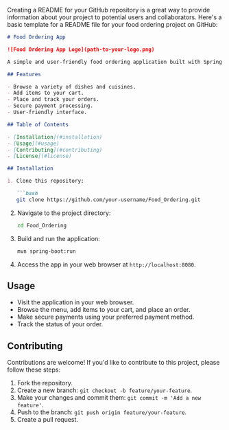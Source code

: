 Creating a README for your GitHub repository is a great way to provide information about your project to potential users and collaborators. Here's a basic template for a README file for your food ordering project on GitHub:

```markdown
# Food Ordering App

![Food Ordering App Logo](path-to-your-logo.png)

A simple and user-friendly food ordering application built with Spring Boot.

## Features

- Browse a variety of dishes and cuisines.
- Add items to your cart.
- Place and track your orders.
- Secure payment processing.
- User-friendly interface.

## Table of Contents

- [Installation](#installation)
- [Usage](#usage)
- [Contributing](#contributing)
- [License](#license)

## Installation

1. Clone this repository:

   ```bash
   git clone https://github.com/your-username/Food_Ordering.git
   ```

2. Navigate to the project directory:

   ```bash
   cd Food_Ordering
   ```

3. Build and run the application:

   ```bash
   mvn spring-boot:run
   ```

4. Access the app in your web browser at `http://localhost:8080`.

## Usage

- Visit the application in your web browser.
- Browse the menu, add items to your cart, and place an order.
- Make secure payments using your preferred payment method.
- Track the status of your order.

## Contributing

Contributions are welcome! If you'd like to contribute to this project, please follow these steps:

1. Fork the repository.
2. Create a new branch: `git checkout -b feature/your-feature`.
3. Make your changes and commit them: `git commit -m 'Add a new feature'`.
4. Push to the branch: `git push origin feature/your-feature`.
5. Create a pull request.

